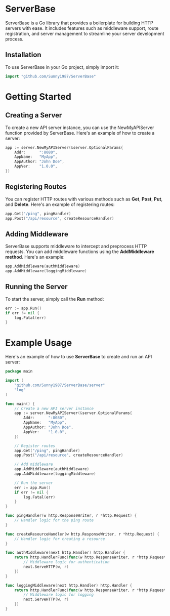 # ServerBase

ServerBase is a Go library that provides a boilerplate for building HTTP servers with ease. It includes features such as middleware support, route registration, and server management to streamline your server development process.

## Installation

To use ServerBase in your Go project, simply import it:

```go
import "github.com/Sunny1987/ServerBase"
```

# Getting Started

## Creating a Server
To create a new API server instance, you can use the NewMyAPIServer function provided by ServerBase. Here's an example of how to create a server:

```go
app := server.NewMyAPIServer(&server.OptionalParams{
    Addr:      ":8080",
    AppName:   "MyApp",
    AppAuthor: "John Doe",
    AppVer:    "1.0.0",
})
```

## Registering Routes
You can register HTTP routes with various methods such as **Get**, **Post**, **Put**, and **Delete**. Here's an example of registering routes:

```go
app.Get("/ping", pingHandler)
app.Post("/api/resource", createResourceHandler)
```

## Adding Middleware
ServerBase supports middleware to intercept and preprocess HTTP requests. You can add middleware functions using the **AddMiddleware method**. Here's an example:

```go
app.AddMiddleware(authMiddleware)
app.AddMiddleware(loggingMiddleware)
```

## Running the Server
To start the server, simply call the **Run** method:

```go
err := app.Run()
if err != nil {
    log.Fatal(err)
}
```

# Example Usage
Here's an example of how to use **ServerBase** to create and run an API server:

```go
package main

import (
    "github.com/Sunny1987/ServerBase/server"
    "log"
)

func main() {
    // Create a new API server instance
    app := server.NewMyAPIServer(&server.OptionalParams{
        Addr:      ":8080",
        AppName:   "MyApp",
        AppAuthor: "John Doe",
        AppVer:    "1.0.0",
    })

    // Register routes
    app.Get("/ping", pingHandler)
    app.Post("/api/resource", createResourceHandler)

    // Add middleware
    app.AddMiddleware(authMiddleware)
    app.AddMiddleware(loggingMiddleware)

    // Run the server
    err := app.Run()
    if err != nil {
        log.Fatal(err)
    }
}

func pingHandler(w http.ResponseWriter, r *http.Request) {
    // Handler logic for the ping route
}

func createResourceHandler(w http.ResponseWriter, r *http.Request) {
    // Handler logic for creating a resource
}

func authMiddleware(next http.Handler) http.Handler {
    return http.HandlerFunc(func(w http.ResponseWriter, r *http.Request) {
        // Middleware logic for authentication
        next.ServeHTTP(w, r)
    })
}

func loggingMiddleware(next http.Handler) http.Handler {
    return http.HandlerFunc(func(w http.ResponseWriter, r *http.Request) {
        // Middleware logic for logging
        next.ServeHTTP(w, r)
    })
}
```

